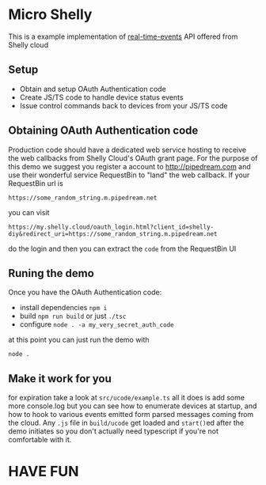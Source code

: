 # Micro Shelly

This is a example implementation of [real-time-events](https://shelly-api-docs.shelly.cloud/cloud-control-api/real-time-events) API offered from Shelly cloud

## Setup

* Obtain and setup OAuth Authentication code
* Create JS/TS code to handle device status events
* Issue control commands back to devices from your JS/TS code


## Obtaining OAuth Authentication code 

Production code should have a dedicated web service hosting to receive the web callbacks from
Shelly Cloud's OAuth grant page. For the purpose of this demo we suggest you register a account to 
http://pipedream.com and use their wonderful service RequestBin to "land" the web callback. If your RequestBin url is 

`https://some_random_string.m.pipedream.net`

you can visit 

`https://my.shelly.cloud/oauth_login.html?client_id=shelly-diy&redirect_uri=https://some_random_string.m.pipedream.net`

do the login and then you can extract the `code` from the RequestBin UI


## Runing the demo

Once you have the OAuth Authentication code:

* install dependencies `npm i`
* build `npm run build` or just `./tsc`
* configure `node . -a my_very_secret_auth_code`

at this point you can just run the demo with

`node .`

## Make it work for you

for expiration take a look at `src/ucode/example.ts` all it does is add some more console.log but you can see how to enumerate devices 
at startup, and how to hook to various events emitted  form parsed messages coming from the cloud. Any `.js` file in `build/ucode` get
loaded and `start()`ed after the demo initiates so you don't actually need typescript if you're not comfortable with it.


# HAVE FUN

